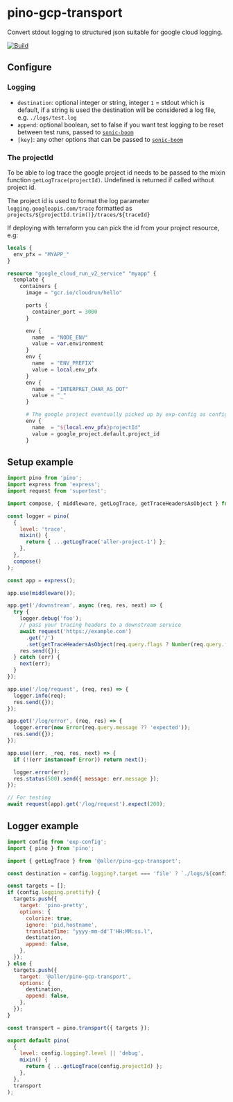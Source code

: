 # pino-gcp-transport

Convert stdout logging to structured json suitable for google cloud logging.

[![Build](https://github.com/allermedia/pino-gcp-transport/actions/workflows/build.yaml/badge.svg)](https://github.com/allermedia/pino-gcp-transport/actions/workflows/build.yaml)

## Configure

### Logging

- `destination`: optional integer or string, integer `1` = stdout which is default, if a string is used the destination will be considered a log file, e.g. `./logs/test.log`
- `append`: optional boolean, set to false if you want test logging to be reset between test runs, passed to [`sonic-boom`](https://www.npmjs.com/package/sonic-boom)
- `[key]`: any other options that can be passed to [`sonic-boom`](https://www.npmjs.com/package/sonic-boom)

### The projectId

To be able to log trace the google project id needs to be passed to the mixin function `getLogTrace(projectId)`. Undefined is returned if called without project id.

The project id is used to format the log parameter `logging.googleapis.com/trace` formatted as `projects/${projectId.trim()}/traces/${traceId}`

If deploying with terraform you can pick the id from your project resource, e.g:

```terraform
locals {
  env_pfx = "MYAPP_"
}

resource "google_cloud_run_v2_service" "myapp" {
  template {
    containers {
      image = "gcr.io/cloudrun/hello"

      ports {
        container_port = 3000
      }

      env {
        name  = "NODE_ENV"
        value = var.environment
      }
      env {
        name  = "ENV_PREFIX"
        value = local.env_pfx
      }
      env {
        name  = "INTERPRET_CHAR_AS_DOT"
        value = "_"
      }

      # The google project eventually picked up by exp-config as config.projectId, or just use as process.env.MYAPP_projectId
      env {
        name  = "${local.env_pfx}projectId"
        value = google_project.default.project_id
      }
```

## Setup example

```javascript
import pino from 'pino';
import express from 'express';
import request from 'supertest';

import compose, { middleware, getLogTrace, getTraceHeadersAsObject } from '@aller/pino-gcp-transport';

const logger = pino(
  {
    level: 'trace',
    mixin() {
      return { ...getLogTrace('aller-project-1') };
    },
  },
  compose()
);

const app = express();

app.use(middleware());

app.get('/downstream', async (req, res, next) => {
  try {
    logger.debug('foo');
    // pass your tracing headers to a downstream service
    await request('https://example.com')
      .get('/')
      .set(getTraceHeadersAsObject(req.query.flags ? Number(req.query.flags) : undefined));
    res.send({});
  } catch (err) {
    next(err);
  }
});

app.use('/log/request', (req, res) => {
  logger.info(req);
  res.send({});
});

app.get('/log/error', (req, res) => {
  logger.error(new Error(req.query.message ?? 'expected'));
  res.send({});
});

app.use((err, _req, res, next) => {
  if (!(err instanceof Error)) return next();

  logger.error(err);
  res.status(500).send({ message: err.message });
});

// For testing
await request(app).get('/log/request').expect(200);
```

## Logger example

```js
import config from 'exp-config';
import { pino } from 'pino';

import { getLogTrace } from '@aller/pino-gcp-transport';

const destination = config.logging?.target === 'file' ? `./logs/${config.envName}.log` : 1;

const targets = [];
if (config.logging.prettify) {
  targets.push({
    target: 'pino-pretty',
    options: {
      colorize: true,
      ignore: 'pid,hostname',
      translateTime: "yyyy-mm-dd'T'HH:MM:ss.l",
      destination,
      append: false,
    },
  });
} else {
  targets.push({
    target: '@aller/pino-gcp-transport',
    options: {
      destination,
      append: false,
    },
  });
}

const transport = pino.transport({ targets });

export default pino(
  {
    level: config.logging?.level || 'debug',
    mixin() {
      return { ...getLogTrace(config.projectId) };
    },
  },
  transport
);
```
